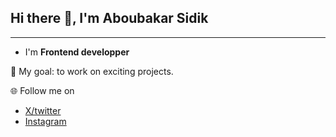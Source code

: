 ## Hi there 👋, I'm Aboubakar Sidik

___

- I'm **Frontend developper**

🎯 My goal: to work on exciting projects.


🌐 Follow me on
- [X/twitter](https://x.com/aboudev22?s=09)
- [Instagram](https://www.instagram.com/aboudev22/profilecard/?igsh=aTI3MzNtczRzbzdy)

